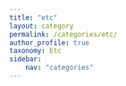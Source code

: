 ```yaml
---
title: "etc"
layout: category
permalink: /categories/etc/
author_profile: true
taxonomy: Etc
sidebar:
    nav: "categories"
---
```


